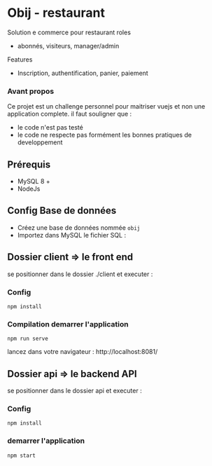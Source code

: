 # Obij - restaurant

Solution e commerce pour restaurant
roles
 - abonnés, visiteurs, manager/admin

Features
 - Inscription, authentification, panier, paiement

### Avant propos
Ce projet est un challenge personnel pour maitriser vuejs et non une application complete.
il faut souligner que :

 - le code n'est pas testé
 - le code ne respecte pas formément les bonnes pratiques de developpement

## Prérequis
 - MySQL 8 +
 - NodeJs
## Config Base de données
 - Créez une base de données nommée `obij`
 - Importez dans MySQL le fichier SQL : 
## Dossier client => le front end 

se positionner dans le dossier ./client et executer  :

### Config 
```
npm install
```

### Compilation demarrer l'application
```
npm run serve
```
lancez dans votre navigateur : http://localhost:8081/

## Dossier api => le backend API

se positionner dans le dossier api et executer  :

### Config 
```
npm install
```
### demarrer l'application
```
npm start